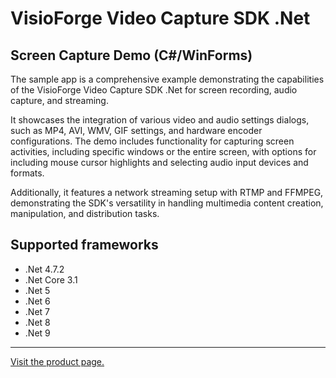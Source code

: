 ﻿# VisioForge Video Capture SDK .Net

## Screen Capture Demo (C#/WinForms)

The sample app is a comprehensive example demonstrating the capabilities of the VisioForge Video Capture SDK .Net for screen recording, audio capture, and streaming.

It showcases the integration of various video and audio settings dialogs, such as MP4, AVI, WMV, GIF settings, and hardware encoder configurations. The demo includes functionality for capturing screen activities, including specific windows or the entire screen, with options for including mouse cursor highlights and selecting audio input devices and formats.

Additionally, it features a network streaming setup with RTMP and FFMPEG, demonstrating the SDK's versatility in handling multimedia content creation, manipulation, and distribution tasks.

## Supported frameworks

* .Net 4.7.2
* .Net Core 3.1
* .Net 5
* .Net 6
* .Net 7
* .Net 8
* .Net 9

---

[Visit the product page.](https://www.visioforge.com/video-capture-sdk-net)
